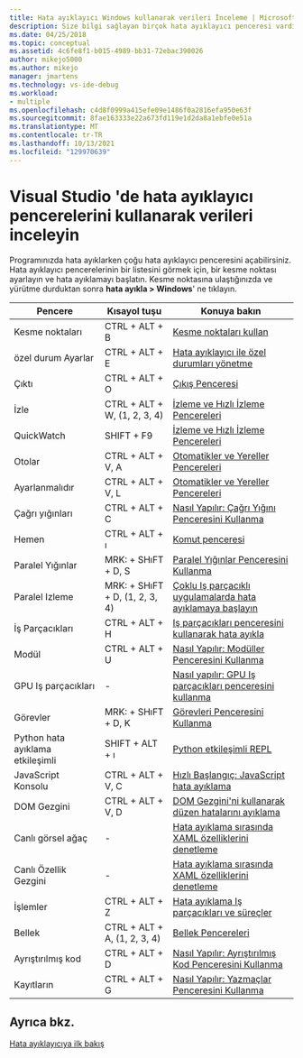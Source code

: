 ```yaml
---
title: Hata ayıklayıcı Windows kullanarak verileri İnceleme | Microsoft Docs
description: Size bilgi sağlayan birçok hata ayıklayıcı penceresi vardır. Bu makale, türlerin bir listesini sağlar. Her biri için daha fazla bilgi bağlantısı vardır.
ms.date: 04/25/2018
ms.topic: conceptual
ms.assetid: 4c6fe8f1-b015-4989-bb31-72ebac390026
author: mikejo5000
ms.author: mikejo
manager: jmartens
ms.technology: vs-ide-debug
ms.workload:
- multiple
ms.openlocfilehash: c4d8f0999a415efe09e1486f0a2816efa950e63f
ms.sourcegitcommit: 8fae163333e22a673fd119e1d2da8a1ebfe0e51a
ms.translationtype: MT
ms.contentlocale: tr-TR
ms.lasthandoff: 10/13/2021
ms.locfileid: "129970639"
---
```

# <a name="inspect-data-using-debugger-windows-in-visual-studio"></a>Visual Studio 'de hata ayıklayıcı pencerelerini kullanarak verileri inceleyin

Programınızda hata ayıklarken çoğu hata ayıklayıcı penceresini açabilirsiniz. Hata ayıklayıcı pencerelerinin bir listesini görmek için, bir kesme noktası ayarlayın ve hata ayıklamayı başlatın. Kesme noktasına ulaştığınızda ve yürütme durduktan sonra **hata ayıkla > Windows**' ne tıklayın.

|Pencere|Kısayol tuşu|Konuya bakın|
|-|-|-|
|Kesme noktaları|CTRL + ALT + B|[Kesme noktaları kullan](../debugger/using-breakpoints.md)|
|özel durum Ayarlar|CTRL + ALT + E|[Hata ayıklayıcı ile özel durumları yönetme](../debugger/managing-exceptions-with-the-debugger.md)|
|Çıktı|CTRL + ALT + O|[Çıkış Penceresi](../ide/reference/output-window.md)|
|İzle|CTRL + ALT + W, (1, 2, 3, 4)|[İzleme ve Hızlı İzleme Pencereleri](../debugger/watch-and-quickwatch-windows.md)|
|QuickWatch|SHIFT + F9|[İzleme ve Hızlı İzleme Pencereleri](../debugger/watch-and-quickwatch-windows.md)|
|Otolar|CTRL + ALT + V, A|[Otomatikler ve Yereller Pencereleri](../debugger/autos-and-locals-windows.md)|
|Ayarlanmalıdır|CTRL + ALT + V, L|[Otomatikler ve Yereller Pencereleri](../debugger/autos-and-locals-windows.md)|
|Çağrı yığınları|CTRL + ALT + C|[Nasıl Yapılır: Çağrı Yığını Penceresini Kullanma](../debugger/how-to-use-the-call-stack-window.md)|
|Hemen|CTRL + ALT + ı|[Komut penceresi](../ide/reference/immediate-window.md)|
|Paralel Yığınlar|MRK: + SHıFT + D, S|[Paralel Yığınlar Penceresini Kullanma](../debugger/using-the-parallel-stacks-window.md)|
|Paralel Izleme|MRK: + SHıFT + D, (1, 2, 3, 4)|[Çoklu Iş parçacıklı uygulamalarda hata ayıklamaya başlayın](../debugger/get-started-debugging-multithreaded-apps.md)|
|İş Parçacıkları|CTRL + ALT + H|[Iş parçacıkları penceresini kullanarak hata ayıkla](../debugger/how-to-use-the-threads-window.md)|
|Modül|CTRL + ALT + U|[Nasıl Yapılır: Modüller Penceresini Kullanma](../debugger/how-to-use-the-modules-window.md)|
|GPU Iş parçacıkları|-|[Nasıl yapılır: GPU Iş parçacıkları penceresini kullanma](../debugger/how-to-use-the-gpu-threads-window.md)|
|Görevler|MRK: + SHıFT + D, K|[Görevleri Penceresini Kullanma](../debugger/using-the-tasks-window.md)|
|Python hata ayıklama etkileşimli|SHIFT + ALT + ı|[Python etkileşimli REPL](../python/python-interactive-repl-in-visual-studio.md)|
|JavaScript Konsolu|CTRL + ALT + V, C|[Hızlı Başlangıç: JavaScript hata ayıklama](../debugger/quickstart-debug-javascript-using-the-console.md)|
|DOM Gezgini|CTRL + ALT + V, D|[DOM Gezgini'ni kullanarak düzen hatalarını ayıklama](quickstart-debug-html-and-css.md)|
|Canlı görsel ağaç|-|[Hata ayıklama sırasında XAML özelliklerini denetleme](../xaml-tools/inspect-xaml-properties-while-debugging.md)|
|Canlı Özellik Gezgini|-|[Hata ayıklama sırasında XAML özelliklerini denetleme](../xaml-tools/inspect-xaml-properties-while-debugging.md)|
|İşlemler|CTRL + ALT + Z|[Hata ayıklama Iş parçacıkları ve süreçler](../debugger/debug-threads-and-processes.md)|
|Bellek|CTRL + ALT + A, (1, 2, 3, 4)|[Bellek Pencereleri](../debugger/memory-windows.md)|
|Ayrıştırılmış kod|CTRL + ALT + D|[Nasıl Yapılır: Ayrıştırılmış Kod Penceresini Kullanma](../debugger/how-to-use-the-disassembly-window.md)|
|Kayıtların|CTRL + ALT + G|[Nasıl Yapılır: Yazmaçlar Penceresini Kullanma](../debugger/how-to-use-the-registers-window.md)|

## <a name="see-also"></a>Ayrıca bkz.

[Hata ayıklayıcıya ilk bakış](../debugger/debugger-feature-tour.md)
